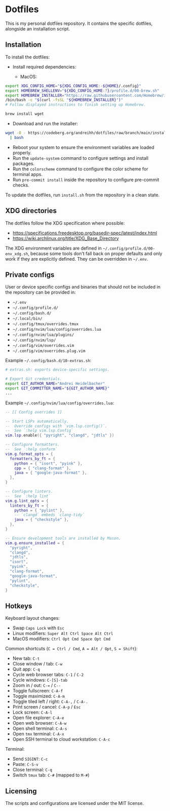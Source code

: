 # Dotfiles

This is my personal dotfiles repository. It contains the specific dotfiles,
alongside an installation script.

## Installation

To install the dotfiles:

- Install required dependencies:

  - MacOS:

```bash
export XDG_CONFIG_HOME="${XDG_CONFIG_HOME:-${HOME}/.config}"
export HOMEBREW_SHELLENV="${XDG_CONFIG_HOME:?}/profile.d/00-brew.sh"
export HOMEBREW_INSTALLER="https://raw.githubusercontent.com/Homebrew/install/HEAD/install.sh"
/bin/bash -c "$(curl -fsSL "${HOMEBREW_INSTALLER}")"
# Follow displayed instructions to finish setting up Homebrew.
```

```bash
brew install wget
```

- Download and run the installer:

```bash
wget -O - https://codeberg.org/andreihh/dotfiles/raw/branch/main/install.sh \
  | bash
```

- Reboot your system to ensure the environment variables are loaded properly.
- Run the `update-system` command to configure settings and install packages.
- Run the `colorscheme` command to configure the color scheme for terminal apps.
- Run `pre-commit install` inside the repository to configure pre-commit checks.

To update the dotfiles, run `install.sh` from the repository in a clean state.

## XDG directories

The dotfiles follow the XDG specification where possible:

- https://specifications.freedesktop.org/basedir-spec/latest/index.html
- https://wiki.archlinux.org/title/XDG_Base_Directory

The XDG environment variables are defined in
`~/.config/profile.d/00-env_xdg.sh`, because some tools don't fall back on
proper defaults and only work if they are explicitly defined. They can be
overridden in `~/.env`.

## Private configs

User or device specific configs and binaries that should not be included in the
repository can be provided in:

- `~/.env`
- `~/.config/profile.d/`
- `~/.config/bash.d/`
- `~/.local/bin/`
- `~/.config/tmux/overrides.tmux`
- `~/.config/nvim/lua/config/overrides.lua`
- `~/.config/nvim/lua/plugins/`
- `~/.config/nvim/lsp/`
- `~/.config/vim/overrides.vim`
- `~/.config/vim/overrides.plug.vim`

Example `~/.config/bash.d/10-extras.sh`:

```bash
# extras.sh: exports device-specific settings.

# Export Git credentials.
export GIT_AUTHOR_NAME="Andrei Heidelbacher"
export GIT_COMMITTER_NAME="${GIT_AUTHOR_NAME}"
...
```

Example `~/.config/nvim/lua/config/overrides.lua`:

```lua
-- [[ Config overrides ]]

-- Start LSPs automatically.
--  Override configs with `vim.lsp.config()`.
--  See `:help vim.lsp.Config`
vim.lsp.enable({ "pyright", "clangd", "jdtls" })

-- Configure formatters.
--  See `:help conform`
vim.g.format_opts = {
  formatters_by_ft = {
    python = { "isort", "pyink" },
    cpp = { "clang-format" },
    java = { "google-java-format" },
  },
}

-- Configure linters.
--  See `:help lint`
vim.g.lint_opts = {
  linters_by_ft = {
    python = { "pylint" },
    -- `clangd` embeds `clang-tidy`
    java = { "checkstyle" },
  },
}

-- Ensure development tools are installed by Mason.
vim.g.ensure_installed = {
  "pyright",
  "clangd",
  "jdtls",
  "isort",
  "pyink",
  "clang-format",
  "google-java-format",
  "pylint",
  "checkstyle",
}
```

## Hotkeys

Keyboard layout changes:

- Swap `Caps Lock` with `Esc`
- Linux modifiers: `Super Alt Ctrl Space Alt Ctrl`
- MacOS modifiers: `Ctrl Opt Cmd Space Opt Cmd`

Common shortcuts (`C = Ctrl / Cmd`, `A = Alt / Opt`, `S = Shift`):

- New tab: `C-t`
- Close window / tab: `C-w`
- Quit app: `C-q`
- Cycle web browser tabs: `C-1` / `C-2`
- Cycle windows: `C-[S]-tab`
- Zoom in / out: `C-=` / `C--`
- Toggle fullscreen: `C-A-f`
- Toggle maximized: `C-A-m`
- Toggle tiled left / right: `C-A-,` / `C-A-.`
- Print screen / cancel: `C-A-p` / `Esc`
- Lock screen: `C-A-l`
- Open file explorer: `C-A-e`
- Open web browser: `C-A-w`
- Open shell terminal: `C-A-s`
- Open `tmx` terminal: `C-A-x`
- Open SSH terminal to cloud workstation: `C-A-c`

Terminal:

- Send `SIGINT`: `C-c`
- Paste: `C-S-v`
- Close terminal: `C-q`
- Switch `tmux` tab: `C-#` (mapped to `M-#`)

## Licensing

The scripts and configurations are licensed under the MIT license.
